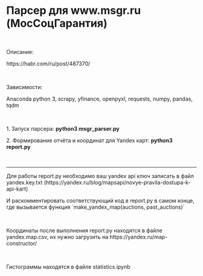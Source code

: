 <h1>Парсер для www.msgr.ru (МосСоцГарантия)</h1>
<p>&nbsp;</p>
<p>Описание:</p>
<p>https://habr.com/ru/post/487370/</p>
<p>&nbsp;</p>
<p>Зависимости:</p>
<p>Anaconda python 3, scrapy, yfinance, openpyxl, requests, numpy, pandas, tqdm</p>
<p>&nbsp;</p>
<p>1. Запуск парсера: <b>python3 msgr_parser.py</b></p>
<p>2. Формирование отчёта и координат для Yandex карт: <b>python3 report.py</b></p>
<p>&nbsp;</p>

***

<p>Для работы report.py необходимо ваш yandex api ключ записать в файл yandex.key.txt (https://yandex.ru/blog/mapsapi/novye-pravila-dostupa-k-api-kart)</p>
<p>И раскомментировать соответствующий код в report.py в самом конце, где вызывается функция `make_yandex_map(auctions, past_auctions)`</p>

<p>&nbsp;</p>

<p>Координаты после выполнения report.py находятся в файле yandex.map.csv, их нужно загрузить на https://yandex.ru/map-constructor/</p>

<p>&nbsp;</p>

<p>Гистограммы находятся в файле statistics.ipynb</p>
<p>&nbsp;</p>


